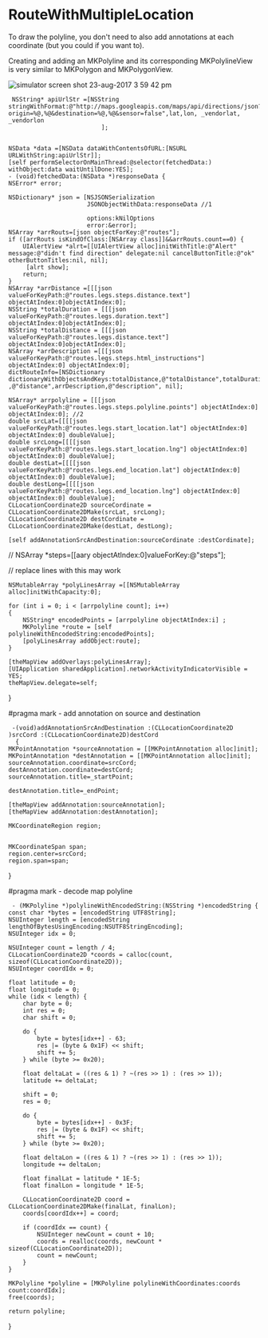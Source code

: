 # RouteWithMultipleLocation
To draw the polyline, you don't need to also add annotations at each coordinate (but you could if you want to).

Creating and adding an MKPolyline and its corresponding MKPolylineView is very similar to MKPolygon and MKPolygonView.



   ![simulator screen shot 23-aug-2017 3 59 42 pm](https://user-images.githubusercontent.com/16588047/29611574-9e1b7774-881b-11e7-9ed5-7ca8ec15b2ea.png)
     
     
     NSString* apiUrlStr =[NSString stringWithFormat:@"http://maps.googleapis.com/maps/api/directions/json?origin=%@,%@&destination=%@,%@&sensor=false",lat,lon, _vendorlat, _vendorlon
                              ];
    
    
    NSData *data =[NSData dataWithContentsOfURL:[NSURL URLWithString:apiUrlStr]];
    [self performSelectorOnMainThread:@selector(fetchedData:) withObject:data waitUntilDone:YES];
    - (void)fetchedData:(NSData *)responseData {
    NSError* error;
    
    NSDictionary* json = [NSJSONSerialization
                          JSONObjectWithData:responseData //1
                          
                          options:kNilOptions
                          error:&error];
    NSArray *arrRouts=[json objectForKey:@"routes"];
    if ([arrRouts isKindOfClass:[NSArray class]]&&arrRouts.count==0) {
        UIAlertView *alrt=[[UIAlertView alloc]initWithTitle:@"Alert" message:@"didn't find direction" delegate:nil cancelButtonTitle:@"ok" otherButtonTitles:nil, nil];
         [alrt show];
        return; 
    }
    NSArray *arrDistance =[[[json valueForKeyPath:@"routes.legs.steps.distance.text"] objectAtIndex:0]objectAtIndex:0];
    NSString *totalDuration = [[[json valueForKeyPath:@"routes.legs.duration.text"] objectAtIndex:0]objectAtIndex:0];
    NSString *totalDistance = [[[json valueForKeyPath:@"routes.legs.distance.text"] objectAtIndex:0]objectAtIndex:0];
    NSArray *arrDescription =[[[json valueForKeyPath:@"routes.legs.steps.html_instructions"] objectAtIndex:0] objectAtIndex:0];
    dictRouteInfo=[NSDictionary dictionaryWithObjectsAndKeys:totalDistance,@"totalDistance",totalDuration,@"totalDuration",arrDistance ,@"distance",arrDescription,@"description", nil];
    
    NSArray* arrpolyline = [[[json valueForKeyPath:@"routes.legs.steps.polyline.points"] objectAtIndex:0] objectAtIndex:0]; //2
    double srcLat=[[[[json valueForKeyPath:@"routes.legs.start_location.lat"] objectAtIndex:0] objectAtIndex:0] doubleValue];
    double srcLong=[[[[json valueForKeyPath:@"routes.legs.start_location.lng"] objectAtIndex:0] objectAtIndex:0] doubleValue];
    double destLat=[[[[json valueForKeyPath:@"routes.legs.end_location.lat"] objectAtIndex:0] objectAtIndex:0] doubleValue];
    double destLong=[[[[json valueForKeyPath:@"routes.legs.end_location.lng"] objectAtIndex:0] objectAtIndex:0] doubleValue];
    CLLocationCoordinate2D sourceCordinate = CLLocationCoordinate2DMake(srcLat, srcLong);
    CLLocationCoordinate2D destCordinate = CLLocationCoordinate2DMake(destLat, destLong);
   
    [self addAnnotationSrcAndDestination:sourceCordinate :destCordinate];
//    NSArray *steps=[[aary objectAtIndex:0]valueForKey:@"steps"];   
    
//    replace lines with this may work
    
    NSMutableArray *polyLinesArray =[[NSMutableArray alloc]initWithCapacity:0];
    
    for (int i = 0; i < [arrpolyline count]; i++)
    {
        NSString* encodedPoints = [arrpolyline objectAtIndex:i] ;
        MKPolyline *route = [self polylineWithEncodedString:encodedPoints];
        [polyLinesArray addObject:route];
    }
    
    [theMapView addOverlays:polyLinesArray];
    [UIApplication sharedApplication].networkActivityIndicatorVisible = YES;
    theMapView.delegate=self;
}

#pragma mark - add annotation on source and destination

     
     -(void)addAnnotationSrcAndDestination :(CLLocationCoordinate2D )srcCord :(CLLocationCoordinate2D)destCord
      {
    MKPointAnnotation *sourceAnnotation = [[MKPointAnnotation alloc]init];
    MKPointAnnotation *destAnnotation = [[MKPointAnnotation alloc]init];
    sourceAnnotation.coordinate=srcCord;
    destAnnotation.coordinate=destCord;
    sourceAnnotation.title=_startPoint;
    
    destAnnotation.title=_endPoint;
   
    [theMapView addAnnotation:sourceAnnotation];
    [theMapView addAnnotation:destAnnotation];
    
    MKCoordinateRegion region;
    
    
    MKCoordinateSpan span;
    region.center=srcCord;
    region.span=span;
    
}

#pragma mark - decode map polyline

     - (MKPolyline *)polylineWithEncodedString:(NSString *)encodedString {
    const char *bytes = [encodedString UTF8String];
    NSUInteger length = [encodedString lengthOfBytesUsingEncoding:NSUTF8StringEncoding];
    NSUInteger idx = 0;
    
    NSUInteger count = length / 4;
    CLLocationCoordinate2D *coords = calloc(count, sizeof(CLLocationCoordinate2D));
    NSUInteger coordIdx = 0;
    
    float latitude = 0;
    float longitude = 0;
    while (idx < length) {
        char byte = 0;
        int res = 0;
        char shift = 0;
        
        do {
            byte = bytes[idx++] - 63;
            res |= (byte & 0x1F) << shift;
            shift += 5;
        } while (byte >= 0x20);
        
        float deltaLat = ((res & 1) ? ~(res >> 1) : (res >> 1));
        latitude += deltaLat;
        
        shift = 0;
        res = 0;
        
        do {
            byte = bytes[idx++] - 0x3F;
            res |= (byte & 0x1F) << shift;
            shift += 5;
        } while (byte >= 0x20);
        
        float deltaLon = ((res & 1) ? ~(res >> 1) : (res >> 1));
        longitude += deltaLon;
        
        float finalLat = latitude * 1E-5;
        float finalLon = longitude * 1E-5;
        
        CLLocationCoordinate2D coord = CLLocationCoordinate2DMake(finalLat, finalLon);
        coords[coordIdx++] = coord;
        
        if (coordIdx == count) {
            NSUInteger newCount = count + 10;
            coords = realloc(coords, newCount * sizeof(CLLocationCoordinate2D));
            count = newCount;
        }
    }
    
    MKPolyline *polyline = [MKPolyline polylineWithCoordinates:coords count:coordIdx];
    free(coords);
    
    return polyline;
}
       
